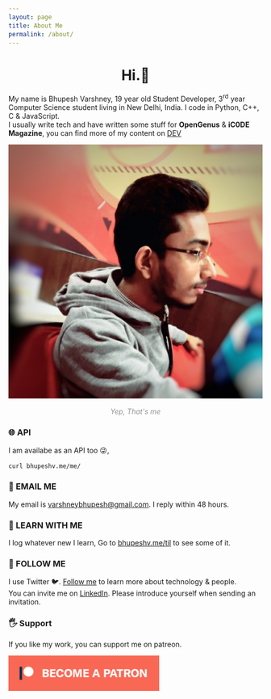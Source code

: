 ```yaml
---
layout: page
title: About Me
permalink: /about/
---
```


<h1 align="center">Hi.👋</h1>

My name is Bhupesh Varshney, 19 year old Student Developer, 3<sup>rd</sup> year Computer Science student living in New Delhi, India.
I code in Python, C++, C & JavaScript.<br>
I usually write tech and have written some stuff for **OpenGenus** & **iC0DE Magazine**, you can find more of my content on [DEV](https://dev.to/bhupesh)

![blog4](https://raw.githubusercontent.com/Bhupesh-V/Bhupesh-V.github.io/master/images/profile1.jpg)
<figcaption align="center" style="color: #939393;"><i>Yep, That's me</i></figcaption>

### 🌐 API
I am availabe as an API too 😜,

```bash
curl bhupeshv.me/me/
```
### 📧 EMAIL ME
My email is [varshneybhupesh@gmail.com](mailto:varshneybhupesh@gmail.com). I reply within 48 hours.

### 📖 LEARN WITH ME
I log whatever new I learn, Go to [bhupeshv.me/til](https://bhupeshv.me/til/) to see some of it.

### 🦄 FOLLOW ME 
I use Twitter 🐦. [Follow me](https://twitter.com/bhupeshimself) to learn more about technology & people.
<br>
You can invite me on [LinkedIn](https://www.linkedin.com/in/bhupesh-v/). Please introduce yourself when sending an invitation.

### 🖐 Support 
If you like my work, you can support me on patreon.

<a href="https://www.patreon.com/bePatron?u=18082750">
<img src="https://raw.githubusercontent.com/Bhupesh-V/Bhupesh-V.github.io/master/images/patreon.png" height="70" align="center">
</a>
